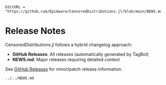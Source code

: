 ```@meta
EditURL = "https://github.com/EpiAware/CensoredDistributions.jl/blob/main/NEWS.md"
```

# Release Notes

CensoredDistributions.jl follows a hybrid changelog approach:
- **GitHub Releases**: All releases (automatically generated by TagBot)
- **NEWS.md**: Major releases requiring detailed context

See [GitHub Releases](https://github.com/EpiAware/CensoredDistributions.jl/releases) for  minor/patch release information.

```@include
../../NEWS.md
```
